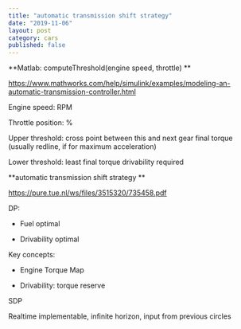 ```yaml
---
title: "automatic transmission shift strategy"
date: "2019-11-06"
layout: post
category: cars
published: false
---
```


**Matlab: computeThreshold(engine speed, throttle) **

https://www.mathworks.com/help/simulink/examples/modeling-an-automatic-transmission-controller.html

Engine speed: RPM 

Throttle position: % 

Upper threshold: cross point between this and next gear final torque (usually redline, if for maximum acceleration) 

Lower threshold: least final torque drivability required 

**automatic transmission shift strategy **

https://pure.tue.nl/ws/files/3515320/735458.pdf

DP: 

- Fuel optimal  
    
- Drivability optimal  
    

Key concepts: 

- Engine Torque Map  
    
- Drivability: torque reserve  
    

SDP 

Realtime implementable, infinite horizon, input from previous circles
